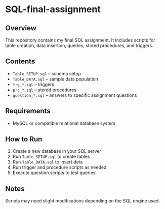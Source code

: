 # SQL-final-assignment

## Overview

This repository contains my final SQL assignment. It includes scripts for table creation, data insertion, queries, stored procedures, and triggers.

## Contents

* `Table_SETUP.sql` – schema setup
* `Table_DATA.sql` – sample data population
* `trg_*.sql` – triggers
* `prc_*.sql` – stored procedures
* `question_*.sql` – answers to specific assignment questions

## Requirements

* MySQL or compatible relational database system

## How to Run

1. Create a new database in your SQL server
2. Run `Table_SETUP.sql` to create tables
3. Run `Table_DATA.sql` to insert data
4. Run trigger and procedure scripts as needed
5. Execute question scripts to test queries

## Notes

Scripts may need slight modifications depending on the SQL engine used.
